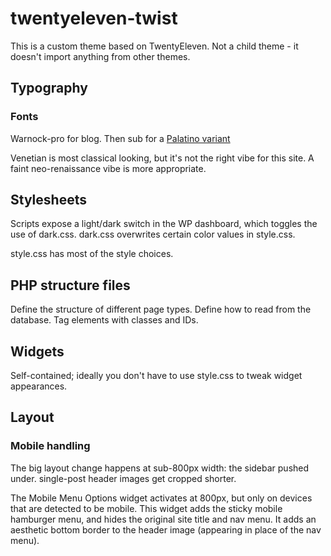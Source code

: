 # twentyeleven-twist

This is a custom theme based on TwentyEleven. Not a child theme - it doesn't import anything from other themes.

## Typography

### Fonts

Warnock-pro for blog. Then sub for a [Palatino variant](https://practicaltypography.com/palatino-alternatives.html#)

Venetian is most classical looking, but it's not the right vibe for this site. A faint neo-renaissance vibe is more appropriate.

## Stylesheets

Scripts expose a light/dark switch in the WP dashboard, which toggles the use of dark.css. dark.css overwrites certain color values in style.css.

style.css has most of the style choices.

## PHP structure files

Define the structure of different page types. Define how to read from the database. Tag elements with classes and IDs.

## Widgets

Self-contained; ideally you don't have to use style.css to tweak widget appearances.

## Layout

### Mobile handling
The big layout change happens at sub-800px width: the sidebar pushed under. single-post header images get cropped shorter.

The Mobile Menu Options widget activates at 800px, but only on devices that are detected to be mobile. This widget adds the sticky mobile hamburger menu, and hides the original site title and nav menu. It adds an aesthetic bottom border to the header image (appearing in place of the nav menu).